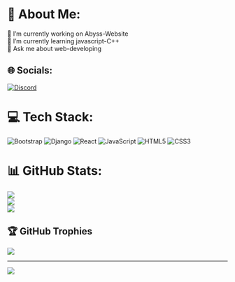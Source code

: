 # 💫 About Me:
🔭 I’m currently working on Abyss-Website<br>🌱 I’m currently learning javascript-C++<br>💬 Ask me about  web-developing<br>


## 🌐 Socials:
[![Discord](https://img.shields.io/badge/Discord-%237289DA.svg?logo=discord&logoColor=white)](htttps://discord.gg/Helixo29#1443) 

# 💻 Tech Stack:
![Bootstrap](https://img.shields.io/badge/bootstrap-%23563D7C.svg?style=for-the-badge&logo=bootstrap&logoColor=white) ![Django](https://img.shields.io/badge/django-%23092E20.svg?style=for-the-badge&logo=django&logoColor=white) ![React](https://img.shields.io/badge/react-%2320232a.svg?style=for-the-badge&logo=react&logoColor=%2361DAFB) ![JavaScript](https://img.shields.io/badge/javascript-%23323330.svg?style=for-the-badge&logo=javascript&logoColor=%23F7DF1E) ![HTML5](https://img.shields.io/badge/html5-%23E34F26.svg?style=for-the-badge&logo=html5&logoColor=white) ![CSS3](https://img.shields.io/badge/css3-%231572B6.svg?style=for-the-badge&logo=css3&logoColor=white)
# 📊 GitHub Stats:
![](https://github-readme-stats.vercel.app/api?username=Helixo29&theme=dark&hide_border=false&include_all_commits=false&count_private=false)<br/>
![](https://github-readme-streak-stats.herokuapp.com/?user=Helixo29&theme=dark&hide_border=false)<br/>
![](https://github-readme-stats.vercel.app/api/top-langs/?username=Helixo29&theme=dark&hide_border=false&include_all_commits=false&count_private=false&layout=compact)

## 🏆 GitHub Trophies
![](https://github-profile-trophy.vercel.app/?username=Helixo29&theme=radical&no-frame=false&no-bg=true&margin-w=4)

---
[![](https://visitcount.itsvg.in/api?id=Helixo29&icon=0&color=0)](https://visitcount.itsvg.in)
